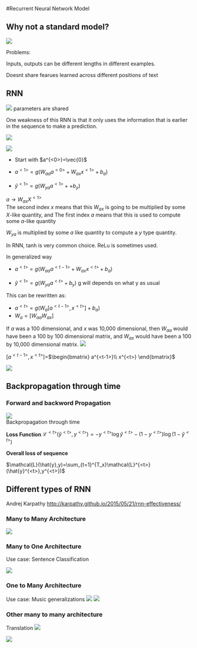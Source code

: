 #Recurrent Neural Network Model

## Why not a standard model?

![](images/107-rnnmodels-c03ac7ed.png)

Problems:

Inputs, outputs can be different lengths in different examples.

Doesnt share fearues learned across different positions of text

## RNN

![](images/107-rnnmodels-947cb6bb.png)
parameters are shared

One weakness of this RNN is that it only uses the information that is earlier in the sequence to make a prediction.

![](images/107-rnnmodels-585d79e5.png)

![](images/107-rnnmodels-610bfbb5.png)

* Start with $a^{<0>}=\vec{0}$

* $a^{<1>}=g(W_{aa}a^{<0>}+W_{ax}x^{<1>}+b_a)$

* $\hat{y}^{<1>}=g(W_{ya}a^{<1>}++b_y)$

$a\rightarrow  W_{ax}X^{<1>}$<br>
The second index $x$ means that this $W_{ax}$ is going to be multiplied by some $X$-like quantity, and The first index $a$ means that this is used to compute some $a$-like quantity

$W_{ya}$ is multiplied by some $a$ like quantity to compute a $y$ type quantity.

In RNN, tanh is very common choice. ReLu is sometimes used.

In generalized way
* $a^{<t>}=g(W_{aa}a^{<t-1>}+W_{ax}x^{<t>}+b_a)$

* $\hat{y}^{<1>}=g(W_{ya}a^{<t>}+b_y)$ g will depends on what y as usual

This can be rewritten as:
* $a^{<t>}=g(W_{a}[a^{<t-1>},x^{<t>}]+b_a)$
* $W_a=[W_{aa} W_{ax}]$

 If $a$ was a 100 dimensional, and $x$ was 10,000 dimensional, then $W_{aa}$ would have been a 100 by 100 dimensional matrix, and  $W_{ax}$ would have been a 100 by 10,000 dimensional matrix.
 ![](images/107-rnnmodels-132e25d0.png)

 $[a^{<t-1>},x^{<t>}]$=$\begin{bmatrix}
a^{<t-1>}\\
x^{<t>}
 \end{bmatrix}$

 ![](images/107-rnnmodels-8c205266.png)

 ## Backpropagation through time
 ### Forward and backword Propagation
![](images/107-rnnmodels-cced28d9.png)<br>
Backpropagation through time

 **Loss Function**
 $\mathcal{L}^{<t>}(\hat{y}^{<t>},y^{<t>})=-y^{<t>}\log \hat{y}^{<t>}-(1-y^{<t>})\log (1-\hat{y}^{<t>})$

 **Overall loss of sequence**

 $\mathcal{L}(\hat{y},y)=\sum_{t=1}^{T_x}\mathcal{L}^{<t>}(\hat{y}^{<t>},y^{<t>})$

 ## Different types of RNN
 Andrej Karpathy http://karpathy.github.io/2015/05/21/rnn-effectiveness/

 ### Many to Many Architecture

 ![](images/107-rnnmodels-1a7f8bc7.png)

 ### Many to One Architecture

 Use case: Sentence Classification

 ![](images/107-rnnmodels-a8836361.png)

 ### One to Many Architecture
 Use case: Music generalizations
![](images/107-rnnmodels-5bd0a33a.png)
 ![](images/107-rnnmodels-8d5f397a.png)

 ### Other many to many architecture
Translation
![](images/107-rnnmodels-06c7d01a.png)



![](images/107-rnnmodels-f12fd1b5.png)
